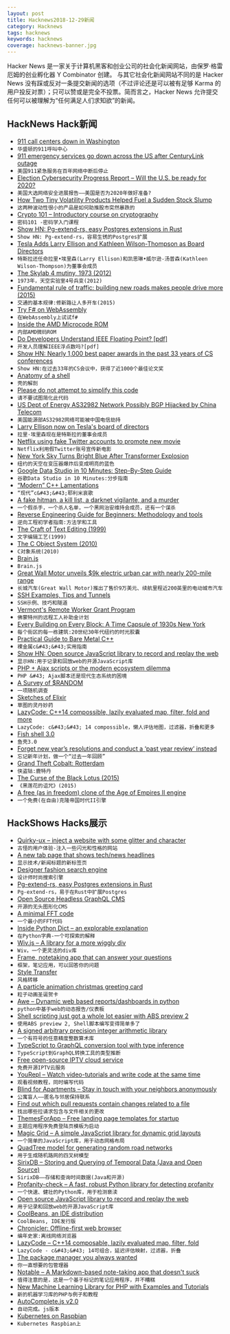 ```yaml
---
layout: post
title: Hacknews2018-12-29新闻
category: Hacknews
tags: hacknews
keywords: hacknews
coverage: hacknews-banner.jpg
---
```


Hacker News 是一家关于计算机黑客和创业公司的社会化新闻网站，由保罗·格雷厄姆的创业孵化器 Y Combinator 创建。
与其它社会化新闻网站不同的是 Hacker News 没有踩或反对一条提交新闻的选项（不过评论还是可以被有足够 Karma 的用户投反对票）；只可以赞或是完全不投票。简而言之，Hacker News 允许提交任何可以被理解为“任何满足人们求知欲”的新闻。

## HackNews Hack新闻


- [911 call centers down in Washington](https://twitter.com/ThurstonSheriff/status/1078551751144333312)
- `华盛顿的911呼叫中心`
- [911 emergency services go down across the US after CenturyLink outage](https://techcrunch.com/2018/12/28/911-service-outage-centurylink/)
- `美国911紧急服务在百年网络中断后停止`
- [Election Cybersecurity Progress Report – Will the U.S. be ready for 2020?](https://media.ccc.de/v/35c3-9917-election_cybersecurity_progress_report)
- `美国大选网络安全进展报告——美国是否为2020年做好准备?`
- [How Two Tiny Volatility Products Helped Fuel a Sudden Stock Slump](https://www.bloomberg.com/news/articles/2018-02-07/how-two-tiny-volatility-products-helped-fuel-sudden-stock-slump)
- `这两种波动性很小的产品是如何助推股市突然暴跌的`
- [Crypto 101 – Introductory course on cryptography](https://www.crypto101.io)
- `密码101 -密码学入门课程`
- [Show HN: Pg-extend-rs, easy Postgres extensions in Rust](https://bluejekyll.github.io/blog/rust/2018/12/27/announcing-pg-extend.html)
- `Show HN: Pg-extend-rs，容易生锈的Postgres扩展`
- [Tesla Adds Larry Ellison and Kathleen Wilson-Thompson as Board Directors](https://www.wsj.com/articles/tesla-to-larry-ellison-and-kathleen-wilson-thompson-as-board-directors-11546003507)
- `特斯拉还任命拉里•埃里森(Larry Ellison)和凯思琳•威尔逊-汤普森(Kathleen Wilson-Thompson)为董事会成员`
- [The Skylab 4 mutiny, 1973 (2012)](https://libcom.org/history/1973-skylab-4-mutiny)
- `1973年，天空实验室4号兵变(2012)`
- [Fundamental rule of traffic: building new roads makes people drive more (2015)](https://www.vox.com/2014/10/23/6994159/traffic-roads-induced-demand)
- `交通的基本规律:修新路让人多开车(2015)`
- [Try F# on WebAssembly](https://forums.websharper.com/blog/86246)
- `在WebAssembly上试试f#`
- [Inside the AMD Microcode ROM](https://media.ccc.de/v/35c3-9614-inside_the_amd_microcode_rom)
- `内部AMD微码ROM`
- [Do Developers Understand IEEE Floating Point? [pdf]](http://pdinda.org/Papers/ipdps18.pdf)
- `开发人员理解IEEE浮点数吗?[pdf]`
- [Show HN: Nearly 1,000 best paper awards in the past 33 years of CS conferences](https://jeffhuang.com/best_paper_awards.html)
- `Show HN:在过去33年的CS会议中，获得了近1000个最佳论文奖`
- [Anatomy of a shell](https://drewdevault.com/2018/12/28/Anatomy-of-a-shell.html)
- `壳的解剖`
- [Please do not attempt to simplify this code](https://github.com/kubernetes/kubernetes/blob/ec2e767e59395376fa191d7c56a74f53936b7653/pkg/controller/volume/persistentvolume/pv_controller.go)
- `请不要试图简化此代码`
- [US Dept of Energy AS32982 Network Possibly BGP Hijacked by China Telecom](https://bgpstream.com/event/171779)
- `美国能源部AS32982网络可能被中国电信劫持`
- [Larry Ellison now on Tesla&#39;s board of directors](https://www.tesla.com/blog/tesla-welcomes-larry-ellison-and-kathleen-wilson-thompson-new-independent-directors-its-board)
- `拉里·埃里森现在是特斯拉的董事会成员`
- [Netflix using fake Twitter accounts to promote new movie](https://twitter.com/samiswine/status/1078506903909523456)
- `Netflix利用假Twitter账号宣传新电影`
- [New York Sky Turns Bright Blue After Transformer Explosion](https://www.nytimes.com/2018/12/27/nyregion/blue-sky-queens-explosion.html)
- `纽约的天空在变压器爆炸后变成明亮的蓝色`
- [Google Data Studio in 10 Minutes: Step-By-Step Guide](https://datascience-school.com/blog/google-data-studio-in-10-minutes-step-by-step-guide/)
- `谷歌Data Studio in 10 Minutes:分步指南`
- [“Modern” C&#43;&#43; Lamentations](http://aras-p.info/blog/2018/12/28/Modern-C-Lamentations/)
- `“现代”c&#43;&#43;耶利米哀歌`
- [A fake hitman, a kill list, a darknet vigilante, and a murder](https://www.wired.co.uk/article/kill-list-dark-web-hitmen)
- `一个假杀手，一个杀人名单，一个黑网治安维持会成员，还有一个谋杀`
- [Reverse Engineering Guide for Beginners: Methodology and tools](https://0x00sec.org/t/re-guide-for-beginners-methodology-and-tools/2242)
- `逆向工程初学者指南:方法学和工具`
- [The Craft of Text Editing (1999)](https://www.finseth.com/craft/)
- `文字编辑工艺(1999)`
- [The C Object System (2010)](https://arxiv.org/abs/1003.2547)
- `C对象系统(2010)`
- [Brain.js](https://github.com/BrainJS/brain.js)
- `Brain.js`
- [Great Wall Motor unveils $9k electric urban car with nearly 200-mile range](https://electrek.co/2018/12/27/great-wall-motor-ora-r1-all-electric-urban-car/)
- `长城汽车(Great Wall Motor)推出了售价9万美元、续航里程近200英里的电动城市汽车`
- [SSH Examples, Tips and Tunnels](https://hackertarget.com/ssh-examples-tunnels/)
- `SSH示例、技巧和隧道`
- [Vermont&#39;s Remote Worker Grant Program](https://www.thinkvermont.com/remote-worker-grant-program/)
- `佛蒙特州的远程工人补助金计划`
- [Every Building on Every Block: A Time Capsule of 1930s New York](https://www.nytimes.com/interactive/2018/12/28/nyregion/nyc-property-tax-photos.html)
- `每个街区的每一栋建筑:20世纪30年代纽约的时光胶囊`
- [Practical Guide to Bare Metal C&#43;&#43;](https://arobenko.gitbooks.io/bare_metal_cpp/content/)
- `裸金属c&#43;&#43;实用指南`
- [Show HN: Open source JavaScript library to record and replay the web](https://www.rrweb.io/)
- `显示HN:用于记录和回放web的开源JavaScript库`
- [PHP &#43; Ajax scripts or the modern ecosystem dilemma](https://threader.app/thread/1078388060696576001)
- `PHP &#43; Ajax脚本还是现代生态系统的困境`
- [A Survey of $RANDOM](https://nullprogram.com/blog/2018/12/25/)
- `一项随机调查`
- [Sketches of Elixir](https://blog.zdsmith.com/posts/sketches-of-elixir.html)
- `草图的灵丹妙药`
- [LazyCode: C&#43;&#43;14 compossible, lazily evaluated map, filter, fold and more](https://github.com/SaadAttieh/lazyCode)
- `LazyCode: c&#43;&#43; 14 compossible，懒人评估地图，过滤器，折叠和更多`
- [Fish shell 3.0](https://github.com/fish-shell/fish-shell/releases/tag/3.0.0)
- `鱼壳3.0`
- [Forget new year’s resolutions and conduct a ‘past year review’ instead](https://tim.blog/2018/12/28/past-year-review/)
- `忘记新年计划，做一个“过去一年回顾”`
- [Grand Theft Cobalt: Rotterdam](https://www.bloomberg.com/news/features/2018-12-27/thieves-pull-off-audacious-cobalt-heists-at-europe-s-largest-port)
- `侠盗钴:鹿特丹`
- [The Curse of the Black Lotus (2015)](https://www.npr.org/templates/transcript/transcript.php?storyId=392381112)
- `《黑莲花的诅咒》(2015)`
- [A free (as in freedom) clone of the Age of Empires II engine](https://openage.sft.mx/)
- `一个免费(在自由)克隆帝国时代II引擎`


## HackShows Hacks展示

- [ Quirky-ux – inject a website with some glitter and character](http://dsalaj.com/quirky-ux/)
- `古怪的用户体验-注入一些闪光和性格的网站`
- [ A new tab page that shows tech/news headlines](https://www.ctrltab.io)
- `显示技术/新闻标题的新标签页`
- [ Designer fashion search engine](https://www.on-mkt.com)
- `设计师时尚搜索引擎`
- [ Pg-extend-rs, easy Postgres extensions in Rust](https://bluejekyll.github.io/blog/rust/2018/12/27/announcing-pg-extend.html)
- `Pg-extend-rs，易于在Rust中扩展Postgres`
- [ Open Source Headless GraphQL CMS](https://github.com/birkir/prime)
- `开源的无头图形化CMS`
- [ A minimal FFT code](http://lambdaway.free.fr/lambdaspeech/?view=zorg)
- `一个最小的FFT代码`
- [ Inside Python Dict – an explorable explanation](https://just-taking-a-ride.com/inside_python_dict/)
- `在Python字典-一个可探索的解释`
- [ Wiv.js – A library for a more wiggly div](https://jjkaufman.github.io/wiv.js/)
- `Wiv。一个更灵活的div库`
- [ Frame, notetaking app that can answer your questions](https://github.com/jddunn/frame)
- `框架，笔记应用，可以回答你的问题`
- [ Style Transfer](https://github.com/gsurma/style_transfer)
- `风格转移`
- [ A particle animation christmas greeting card](https://2018.9elements.com/)
- `粒子动画圣诞贺卡`
- [ Awe – Dynamic web based reports/dashboards in python](https://github.com/dankilman/awe)
- `python中基于web的动态报告/仪表板`
- [ Shell scripting just got a whole lot easier with ABS preview 2](https://odino.org/abs-preview-2-your-favorite-scripting-language-just-got-a-major-boost/)
- `使用ABS preview 2, Shell脚本编写变得简单多了`
- [ A signed arbitrary precision integer arithmetic library](https://github.com/Sayan98/infinity)
- `一个有符号的任意精度整数算术库`
- [ TypeScript to GraphQL conversion tool with type inference](https://github.com/acro5piano/typed-graphqlify)
- `TypeScript到GraphQL转换工具的类型推断`
- [ Free open-source IPTV cloud service](https://github.com/fastogt/iptv)
- `免费开源IPTV云服务`
- [ YouRepl – Watch video-tutorials and write code at the same time](https://yourepl.tumblr.com/post/180936303347/announcing-yourepl)
- `观看视频教程，同时编写代码`
- [ Blind for Apartments – Stay in touch with your neighbors anonymously](http://www.supneighbors.com/)
- `公寓盲人——匿名与邻居保持联系`
- [ Find out which pull requests contain changes related to a file](https://github.com/dzhavat/potential-changes-for-github)
- `找出哪些拉请求包含与文件相关的更改`
- [ ThemesForApp – Free landing page templates for startup](https://themesfor.app/?ref=HN)
- `主题应用程序免费登陆页模板为启动`
- [ Magic Grid – A simple JavaScript library for dynamic grid layouts](https://github.com/e-oj/Magic-Grid)
- `一个简单的JavaScript库，用于动态网格布局`
- [ QuadTree model for generating random road networks](https://github.com/arun1729/road-network)
- `用于生成随机路网的四叉树模型`
- [ SirixDB – Storing and Querying of Temporal Data (Java and Open Source)](https://news.ycombinator.com/item?id=18768749)
- `SirixDB——存储和查询时间数据(Java和开源)`
- [ Profanity-check – A fast, robust Python library for detecting profanity](https://github.com/vzhou842/profanity-check)
- `一个快速、健壮的Python库，用于检测亵渎`
- [ Open source JavaScript library to record and replay the web](https://www.rrweb.io/)
- `用于记录和回放web的开源JavaScript库`
- [ CoolBeans, an IDE distribution](http://coolbeans.xyz/)
- `CoolBeans, IDE发行版`
- [ Chronicler: Offline-first web browser](https://github.com/CGamesPlay/chronicler)
- `编年史家:离线网络浏览器`
- [ LazyCode – C&#43;&#43;14 composable, lazily evaluated map, filter, fold](https://github.com/SaadAttieh/lazyCode)
- `LazyCode - c&#43;&#43; 14可组合，延迟评估映射，过滤器，折叠`
- [ The package manager you always wanted](https://github.com/teamdomy/domy-cli)
- `你一直想要的包管理器`
- [ Notable – A Markdown-based note-taking app that doesn&#39;t suck](https://github.com/fabiospampinato/notable)
- `值得注意的是，这是一个基于标记的笔记应用程序，并不糟糕`
- [ New Machine Learning Library for PHP with Examples and Tutorials](https://github.com/RubixML/RubixML)
- `新的机器学习库的PHP与例子和教程`
- [ AutoComplete.js v2.0](https://tarekraafat.github.io/autoComplete.js/)
- `自动完成。js版本`
- [ Kubernetes on Raspbian](https://github.com/alexellis/k8s-on-raspbian)
- `Kubernetes Raspbian上`


